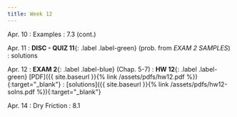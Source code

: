 ```yaml
---
title: Week 12 
---
```

Apr. 10
: Examples
  : 7.3 (cont.)

Apr. 11
: **DISC - QUIZ 11**{: .label .label-green} (prob. from *EXAM 2 SAMPLES*)
  : solutions

Apr. 12
: **EXAM 2**{: .label .label-blue} (Chap. 5-7)
: **HW 12**{: .label .label-green} [PDF]({{ site.baseurl }}{% link /assets/pdfs/hw12.pdf %}){:target="_blank"}
  : [solutions]({{ site.baseurl }}{% link /assets/pdfs/hw12-solns.pdf %}){:target="_blank"}

Apr. 14	
: Dry Friction
  : 8.1

